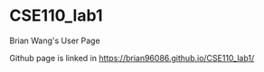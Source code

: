 # CSE110_lab1
Brian Wang's User Page

Github page is linked in https://brian96086.github.io/CSE110_lab1/